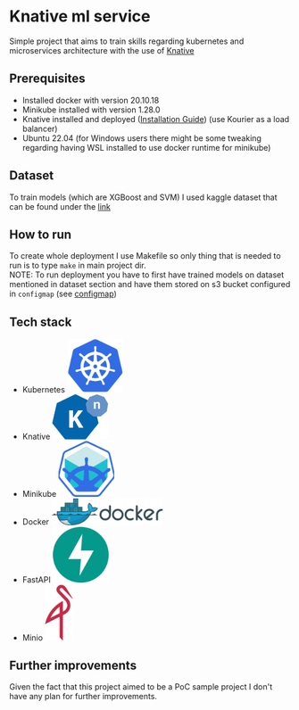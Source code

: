 # Knative ml service

Simple project that aims to train skills regarding kubernetes and microservices architecture with the use of [Knative](https://knative.dev/docs/)

## Prerequisites
* Installed docker with version 20.10.18
* Minikube installed with version 1.28.0
* Knative installed and deployed ([Installation Guide](https://knative.dev/docs/install/)) (use Kourier as a load balancer)
* Ubuntu 22.04 (for Windows users there might be some tweaking regarding having WSL installed to use docker runtime for minikube)

## Dataset
To train models (which are XGBoost and SVM) I used kaggle dataset that can be found under the [link](https://www.kaggle.com/datasets/yasserh/housing-prices-dataset)


## How to run
To create whole deployment I use Makefile so only thing that is needed to run is to type `make` in main project dir. \
NOTE: To run deployment you have to first have trained models on dataset mentioned in dataset section and have them stored on s3 bucket configured in `configmap` (see [configmap](minikube/configmap/project_config.yaml))

## Tech stack
* Kubernetes <img src=".github/.idea/kubernetes.svg.png" width=100></img>
* Knative <img src=".github/.idea/knative.png" width=100></img>
* Minikube <img src=".github/.idea/minikube.png" width=100></img>
* Docker <img src=".github/.idea/docker.svg.png" width=200></img>
* FastAPI <img src=".github/.idea/fastapi.svg" width=100></img>
* Minio <img src=".github/.idea/minio.svg" width=50></img>

## Further improvements
Given the fact that this project aimed to be a PoC sample project I don't have any plan for further improvements.
